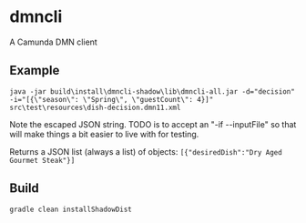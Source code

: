 # dmncli

A Camunda DMN client

## Example

    java -jar build\install\dmncli-shadow\lib\dmncli-all.jar -d="decision" -i="[{\"season\": \"Spring\", \"guestCount\": 4}]" src\test\resources\dish-decision.dmn11.xml
Note the escaped JSON string. TODO is to accept an "-if --inputFile" so that will make things a bit easier to live with for testing.

Returns a JSON list (always a list) of objects: `[{"desiredDish":"Dry Aged Gourmet Steak"}]`

## Build

    gradle clean installShadowDist
